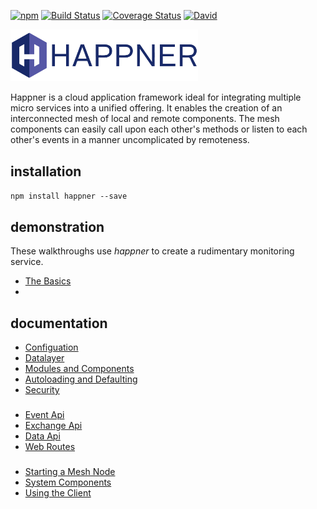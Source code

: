 [![npm](https://img.shields.io/npm/v/happner.svg)](https://www.npmjs.com/package/happner) [![Build Status](https://travis-ci.org/happner/happner.svg?branch=master)](https://travis-ci.org/happner/happner) [![Coverage Status](https://coveralls.io/repos/happner/happner/badge.svg?branch=develop&service=github)](https://coveralls.io/github/happner/happner?branch=master) [![David](https://img.shields.io/david/happner/happner.svg)]() 

<img src="https://raw.githubusercontent.com/happner/happner-website/master/images/HAPPNER%20Logo.png" width="300"></img>

Happner is a cloud application framework ideal for integrating multiple micro services into a unified offering. It enables the creation of an interconnected mesh of local and remote components. The mesh components can easily call upon each other's methods or listen to each other's events in a manner uncomplicated by remoteness.

## installation

`npm install happner --save`

## demonstration

These walkthroughs use *happner* to create a rudimentary monitoring service.

* [The Basics](https://github.com/happner/happner/blob/master/docs/walkthrough/the-basics.md)
* 

## documentation

* [Configuation](https://github.com/happner/happner/blob/master/docs/configuration.md)
* [Datalayer](https://github.com/happner/happner/blob/master/docs/datalayer.md)
* [Modules and Components](https://github.com/happner/happner/blob/master/docs/modules.md)
* [Autoloading and Defaulting](https://github.com/happner/happner/blob/master/docs/autoload.md)
* [Security](https://github.com/happner/happner/blob/master/docs/security.md)

###

* [Event Api](https://github.com/happner/happner/blob/master/docs/event.md)
* [Exchange Api](https://github.com/happner/happner/blob/master/docs/exchange.md)
* [Data Api](https://github.com/happner/happner/blob/master/docs/data.md)
* [Web Routes](https://github.com/happner/happner/blob/master/docs/webroutes.md)

###

* [Starting a Mesh Node](https://github.com/happner/happner/blob/master/docs/starting.md)
* [System Components](https://github.com/happner/happner/blob/master/docs/system.md)
* [Using the Client](https://github.com/happner/happner/blob/master/docs/client.md)
